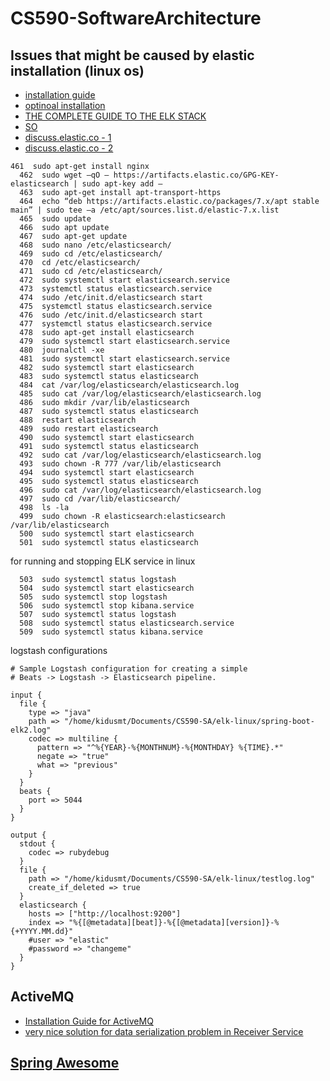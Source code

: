 # CS590-SoftwareArchitecture

## Issues that might be caused by elastic installation (linux os)
- [installation guide](https://www.elastic.co/guide/en/elasticsearch/reference/current/getting-started.html)
- [optinoal installation](https://phoenixnap.com/kb/how-to-install-elk-stack-on-ubuntu)
- [THE COMPLETE GUIDE TO THE ELK STACK](https://logz.io/learn/complete-guide-elk-stack/#intro)
- [SO](https://stackoverflow.com/questions/58656747/elasticsearch-job-for-elasticsearch-service-failed)
- [discuss.elastic.co - 1](https://discuss.elastic.co/t/unable-to-start-elasticsearch-as-service/178440)
- [discuss.elastic.co - 2](https://discuss.elastic.co/t/java-lang-illegalstateexception-unable-to-access-path-data-var-lib-elasticsearch/238456)

```
461  sudo apt-get install nginx
  462  sudo wget –qO – https://artifacts.elastic.co/GPG-KEY-elasticsearch | sudo apt-key add –
  463  sudo apt-get install apt-transport-https
  464  echo “deb https://artifacts.elastic.co/packages/7.x/apt stable main” | sudo tee –a /etc/apt/sources.list.d/elastic-7.x.list
  465  sudo update 
  466  sudo apt update
  467  sudo apt-get update
  468  sudo nano /etc/elasticsearch/
  469  sudo cd /etc/elasticsearch/
  470  cd /etc/elasticsearch/
  471  sudo cd /etc/elasticsearch/
  472  sudo systemctl start elasticsearch.service
  473  systemctl status elasticsearch.service 
  474  sudo /etc/init.d/elasticsearch start
  475  systemctl status elasticsearch.service 
  476  sudo /etc/init.d/elasticsearch start
  477  systemctl status elasticsearch.service 
  478  sudo apt-get install elasticsearch
  479  sudo systemctl start elasticsearch.service
  480  journalctl -xe
  481  sudo systemctl start elasticsearch.service
  482  sudo systemctl start elasticsearch
  483  sudo systemctl status elasticsearch
  484  cat /var/log/elasticsearch/elasticsearch.log
  485  sudo cat /var/log/elasticsearch/elasticsearch.log
  486  sudo mkdir /var/lib/elasticsearch
  487  sudo systemctl status elasticsearch
  488  restart elasticsearch
  489  sudo restart elasticsearch
  490  sudo systemctl start elasticsearch
  491  sudo systemctl status elasticsearch
  492  sudo cat /var/log/elasticsearch/elasticsearch.log
  493  sudo chown -R 777 /var/lib/elasticsearch
  494  sudo systemctl start elasticsearch
  495  sudo systemctl status elasticsearch
  496  sudo cat /var/log/elasticsearch/elasticsearch.log
  497  sudo cd /var/lib/elasticsearch/
  498  ls -la
  499  sudo chown -R elasticsearch:elasticsearch /var/lib/elasticsearch
  500  sudo systemctl start elasticsearch
  501  sudo systemctl status elasticsearch

```

for running and stopping ELK service in linux
```
  503  sudo systemctl status logstash
  504  sudo systemctl start elasticsearch
  505  sudo systemctl stop logstash
  506  sudo systemctl stop kibana.service 
  507  sudo systemctl status logstash
  508  sudo systemctl status elasticsearch.service 
  509  sudo systemctl status kibana.service 
```

logstash configurations

```
# Sample Logstash configuration for creating a simple
# Beats -> Logstash -> Elasticsearch pipeline.

input {
  file {
    type => "java"
    path => "/home/kidusmt/Documents/CS590-SA/elk-linux/spring-boot-elk2.log"
    codec => multiline {
      pattern => "^%{YEAR}-%{MONTHNUM}-%{MONTHDAY} %{TIME}.*"
      negate => "true"
      what => "previous"
    }
  }
  beats {
    port => 5044
  }
}

output {
  stdout {
    codec => rubydebug
  }
  file {
    path => "/home/kidusmt/Documents/CS590-SA/elk-linux/testlog.log"
    create_if_deleted => true
  }
  elasticsearch {
    hosts => ["http://localhost:9200"]
    index => "%{[@metadata][beat]}-%{[@metadata][version]}-%{+YYYY.MM.dd}"
    #user => "elastic"
    #password => "changeme"
  }
}

```

## ActiveMQ
- [Installation Guide for ActiveMQ](https://websiteforstudents.com/how-to-install-apache-activemq-on-ubuntu-18-04-16-04/)
- [very nice solution for data serialization problem in Receiver Service](https://stackoverflow.com/a/45527148/60217400)

## [Spring Awesome](https://github.com/ThomasVitale/awesome-spring)
